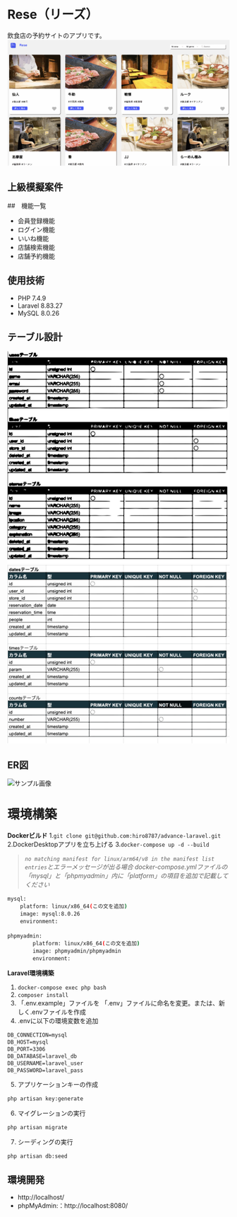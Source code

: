 # Rese（リーズ）
飲食店の予約サイトのアプリです。
![サンプル画像](./src/public/img/RISEトップページ.svg)
## 上級模擬案件
##　機能一覧
- 会員登録機能
- ログイン機能
- いいね機能
- 店舗検索機能
- 店舗予約機能
## 使用技術
- PHP 7.4.9
- Laravel 8.83.27
- MySQL 8.0.26
## テーブル設計
![サンプル画像](./src/public/img/テーブル設計1.svg)
![サンプル画像](./src/public/img/テーブル設計2.svg)
## ER図
![サンプル画像](./src/public/img/ER図.svg)
# 環境構築
**Dockerビルド**
1.`git clone git@github.com:hiro8787/advance-laravel.git`
2.DockerDesktopアプリを立ち上げる
3.`docker-compose up -d --build`

> *`no matching manifest for linux/arm64/v8 in the manifest list entries`とエラーメッセージが出る場合
docker-compose.ymlファイルの「mysql」と「phpmyadmin」内に「platform」の項目を追加で記載してください*
``` bash
mysql:
    platform: linux/x86_64(この文を追加)
    image: mysql:8.0.26
    environment:

phpmyadmin:
        platform: linux/x86_64(この文を追加)
        image: phpmyadmin/phpmyadmin
        environment:
```
**Laravel環境構築**
1. `docker-compose exec php bash`
2. `composer install`
3. 「.env.example」ファイルを 「.env」ファイルに命名を変更。または、新しく.envファイルを作成
4. .envに以下の環境変数を追加
``` text
DB_CONNECTION=mysql
DB_HOST=mysql
DB_PORT=3306
DB_DATABASE=laravel_db
DB_USERNAME=laravel_user
DB_PASSWORD=laravel_pass
```
5. アプリケーションキーの作成
``` bash
php artisan key:generate
```
6. マイグレーションの実行
``` bash
php artisan migrate
```
7. シーディングの実行
``` bash
php artisan db:seed
```

## 環境開発
- http://localhost/
- phpMyAdmin:：http://localhost:8080/